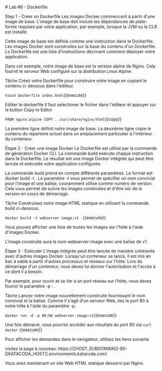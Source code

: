 # Lab #6 - Dockerfile

Step 1 - Créer un Dockerfile
Les images Docker commencent à partir d'une image de base. L'image de base doit inclure les dépendances de plate-forme requises par votre application, par exemple, lorsque la JVM ou le CLR est installé.

Cette image de base est définie comme une instruction dans le Dockerfile. Les images Docker sont construites sur la base du contenu d'un Dockerfile. Le Dockerfile est une liste d'instructions décrivant comment déployer votre application.

Dans cet exemple, notre image de base est la version alpine de Nginx. Cela fournit le serveur Web configuré sur la distribution Linux Alpine.

Tâche
Créez votre Dockerfile pour construire votre image en copiant le contenu ci-dessous dans l'éditeur.

`touch Dockerfile index.html`{{execute}}

Ediiter le dockerfile
Il faut selectioner le fichier dans l'éditeur et appuyer sur le button Copy to Editor

`FROM nginx:alpine COPY . /usr/share/nginx/html`{{copy}}

La première ligne définit notre image de base. La deuxième ligne copie le contenu du répertoire actuel dans un emplacement particulier à l'intérieur du conteneur.

Étape 2 - Créer une image Docker
Le Dockerfile est utilisé par la commande de génération Docker CLI. La commande build exécute chaque instruction dans le Dockerfile. Le résultat est une image Docker intégrée qui peut être lancée et exécutée votre application configurée.

La commande build prend en compte différents paramètres. Le format est docker build -t <build-directory>. Le paramètre -t vous permet de spécifier un nom convivial pour l'image et une balise, couramment utilisé comme numéro de version. Cela vous permet de suivre les images construites et d'être sûr de la version en cours de démarrage.

Tâche
Construisez notre image HTML statique en utilisant la commande build ci-dessous.

`docker build -t webserver-image:v1 .`{{execute}}

Vous pouvez afficher une liste de toutes les images sur l'hôte à l'aide d'images Docker.

L'image construite aura le nom webserver-image avec une balise de v1.

Étape 3 - Exécuter
L'image intégrée peut être lancée de manière cohérente avec d'autres images Docker. Lorsqu'un conteneur se lance, il est mis en bac à sable à partir d'autres processus et réseaux sur l'hôte. Lors du démarrage d'un conteneur, vous devez lui donner l'autorisation et l'accès à ce dont il a besoin.

Par exemple, pour ouvrir et se lier à un port réseau sur l'hôte, vous devez fournir le paramètre -p <host-port>: <container-port>.

Tâche
Lancez notre image nouvellement construite fournissant le nom convivial et la balise. Comme il s'agit d'un serveur Web, liez le port 80 à notre hôte à l'aide du paramètre -p.

`docker run -d -p 80:80 webserver-image:v1`{{execute}}

Une fois démarré, vous pourrez accéder aux résultats du port 80 via `curl docker` {{execute}}

Pour afficher les demandes dans le navigateur, utilisez les liens suivants

visitez la page à nouveau: https://[[HOST_SUBDOMAIN]]-80-[[KATACODA_HOST]].environments.katacoda.com/

Vous avez maintenant un site Web HTML statique desservi par Nginx.
